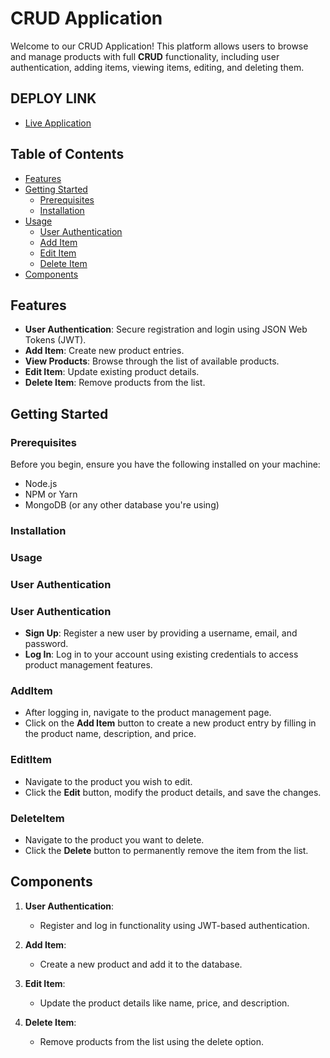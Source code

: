 # CRUD Application

Welcome to our CRUD Application! This platform allows users to browse and manage products with full **CRUD** functionality, including user authentication, adding items, viewing items, editing, and deleting them.

## DEPLOY LINK
- [Live Application](https://crudapplicationdha02.netlify.app)

## Table of Contents
- [Features](#features)
- [Getting Started](#getting-started)
  - [Prerequisites](#prerequisites)
  - [Installation](#installation)
- [Usage](#usage)
  - [User Authentication](#user-authentication)
  - [Add Item](#additem)
  - [Edit Item](#edititem)
  - [Delete Item](#deleteitem)
- [Components](#components)

## Features
- **User Authentication**: Secure registration and login using JSON Web Tokens (JWT).
- **Add Item**: Create new product entries.
- **View Products**: Browse through the list of available products.
- **Edit Item**: Update existing product details.
- **Delete Item**: Remove products from the list.

## Getting Started

### Prerequisites
Before you begin, ensure you have the following installed on your machine:
- Node.js
- NPM or Yarn
- MongoDB (or any other database you're using)

### Installation


### Usage

### User Authentication

### User Authentication

- **Sign Up**: Register a new user by providing a username, email, and password.
- **Log In**: Log in to your account using existing credentials to access product management features.

### AddItem

- After logging in, navigate to the product management page.
- Click on the **Add Item** button to create a new product entry by filling in the product name, description, and price.

### EditItem

- Navigate to the product you wish to edit.
- Click the **Edit** button, modify the product details, and save the changes.

### DeleteItem

- Navigate to the product you want to delete.
- Click the **Delete** button to permanently remove the item from the list.

## Components

1. **User Authentication**:
   - Register and log in functionality using JWT-based authentication.

2. **Add Item**:
   - Create a new product and add it to the database.

3. **Edit Item**:
   - Update the product details like name, price, and description.

4. **Delete Item**:
   - Remove products from the list using the delete option.
